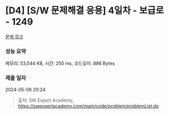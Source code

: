 # [D4] [S/W 문제해결 응용] 4일차 - 보급로 - 1249 

[문제 링크](https://swexpertacademy.com/main/code/problem/problemDetail.do?contestProbId=AV15QRX6APsCFAYD) 

### 성능 요약

메모리: 53,544 KB, 시간: 250 ms, 코드길이: 886 Bytes

### 제출 일자

2024-05-08 20:24



> 출처: SW Expert Academy, https://swexpertacademy.com/main/code/problem/problemList.do